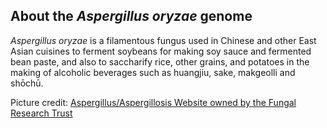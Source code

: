 About the *Aspergillus oryzae* genome
-------------------------------------

*Aspergillus oryzae* is a filamentous fungus used in Chinese and other
East Asian cuisines to ferment soybeans for making soy sauce and
fermented bean paste, and also to saccharify rice, other grains, and
potatoes in the making of alcoholic beverages such as huangjiu, sake,
makgeolli and shōchū.

Picture credit: [Aspergillus/Aspergillosis Website owned by the Fungal
Research Trust](http://www.aspergillus.org.uk)
